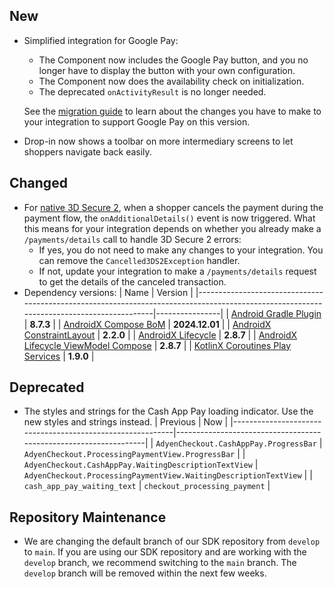 [//]: # (This file will be used for the release notes on GitHub when publishing.)
[//]: # (Types of changes: `Breaking changes` `New` `Fixed` `Improved` `Changed` `Deprecated` `Removed`)
[//]: # (Example:)
[//]: # (## New)
[//]: # ( - New payment method)
[//]: # (## Changed)
[//]: # ( - DropIn service's package changed from `com.adyen.dropin` to `com.adyen.dropin.services`)
[//]: # (## Deprecated)
[//]: # ( - Configurations public constructor are deprecated, please use each Configuration's builder to make a Configuration object)

## New
- Simplified integration for Google Pay:
  - The Component now includes the Google Pay button, and you no longer have to display the button with your own configuration.
  - The Component now does the availability check on initialization.
  - The deprecated `onActivityResult` is no longer needed.

  See the [migration guide](docs/payment-methods/GOOGLE_PAY.md#migrating-to-590) to learn about the changes you have to make to your integration to support Google Pay on this version.

- Drop-in now shows a toolbar on more intermediary screens to let shoppers navigate back easily.

## Changed
- For [native 3D Secure 2](https://docs.adyen.com/online-payments/3d-secure/native-3ds2/?platform=Android&integration=Drop-in&version=latest), when a shopper cancels the payment during the payment flow, the `onAdditionalDetails()` event is now triggered. What this means for your integration depends on whether you already make a `/payments/details` call to handle 3D Secure 2 errors:
  - If yes, you do not need to make any changes to your integration. You can remove the `Cancelled3DS2Exception` handler.
  - If not, update your integration to make a `/payments/details` request to get the details of the canceled transaction.
- Dependency versions:
  | Name                                                                                                                                    | Version        |
  |-----------------------------------------------------------------------------------------------------------------------------------------|----------------|
  | [Android Gradle Plugin](https://developer.android.com/build/releases/past-releases/agp-8-7-0-release-notes#android-gradle-plugin-8.7.3) | **8.7.3**      |
  | [AndroidX Compose BoM](https://developer.android.com/develop/ui/compose/bom/bom-mapping)                                                | **2024.12.01** |
  | [AndroidX ConstraintLayout](https://developer.android.com/jetpack/androidx/releases/constraintlayout#constraintlayout-2.2.0)            | **2.2.0**      |
  | [AndroidX Lifecycle](https://developer.android.com/jetpack/androidx/releases/lifecycle#2.8.7)                                           | **2.8.7**      |
  | [AndroidX Lifecycle ViewModel Compose](https://developer.android.com/jetpack/androidx/releases/lifecycle#2.8.7)                         | **2.8.7**      |
  | [KotlinX Coroutines Play Services](https://github.com/Kotlin/kotlinx.coroutines/releases/tag/1.9.0)                                     | **1.9.0**      |

## Deprecated
- The styles and strings for the Cash App Pay loading indicator. Use the new styles and strings instead.
  | Previous                                                  | Now                                                              |
  |-----------------------------------------------------------|------------------------------------------------------------------|
  | `AdyenCheckout.CashAppPay.ProgressBar`                    | `AdyenCheckout.ProcessingPaymentView.ProgressBar`                |
  | `AdyenCheckout.CashAppPay.WaitingDescriptionTextView`     | `AdyenCheckout.ProcessingPaymentView.WaitingDescriptionTextView` |
  | `cash_app_pay_waiting_text`                               | `checkout_processing_payment` |

## Repository Maintenance
- We are changing the default branch of our SDK repository from `develop` to `main`. If you are using our SDK repository and are working with the `develop` branch, we recommend switching to the `main` branch. The `develop` branch will be removed within the next few weeks.
